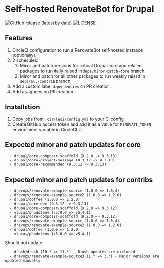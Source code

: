 # Self-hosted RenovateBot for Drupal

![GitHub release (latest by date)](https://img.shields.io/github/v/release/drevops/renovate-circleci-drupal-example)
![LICENSE](https://img.shields.io/github/license/drevops/renovate-circleci-drupal-example)

## Features
1. CircleCI configuration to run a RenovateBot self-hosted instance (optionally).
2. 2 schedules:
   1. Minor and patch versions for critical Drupal core and related packages to
      run daily raised in `deps/minor-patch-core` branch.
   2. Minor and patch for all other packages to run weekly raised in
      `deps/all-contrib` branch.
2. Add a custom label `dependencies` on PR creation.
3. Add assignees on PR creation.

## Installation

1. Copy jobs from `.circleci/config.yml` to your CI config
2. Create GitHub access token and add it as a value for `RENOVATE_TOKEN` environment variable in CircleCI UI.

## Expected minor and patch updates for core

```
  - drupal/core-composer-scaffold (9.2.0 -> 9.3.13)
  - drupal/core-project-message (9.3.12 -> 9.3.13)
  - drupal/core-recommended	(9.3.12 -> 9.3.13)
```

## Expected minor and patch updates for contribs

```
  - drevops/renovate-example-source (1.0.0 => 1.0.4)
  - drevops/renovate-example-source2 (1.0.0 => 1.2.0)
  - drupal/coffee (1.0.0 => 1.2.0)
  - drupal/core-dev	(9.3.12 -> 9.3.13)
  - drupal/core-composer-scaffold (9.2.0 => 9.3.12)
  - vlucas/phpdotenv (v5.0.0 => v5.4.1)
  - drupal/core-composer-scaffold (9.2.0 => 9.3.12)
  - drevops/renovate-example-source (1.0.0 => 1.0.4)
  - drevops/renovate-example-source2 (1.0.0 => 1.2.0)
  - drupal/coffee (1.0.0 => 1.2.0)
  - vlucas/phpdotenv (v5.0.0 => v5.4.1)
```

Should not update

```
  - drush/drush (10.* => 11.*) - Drush updates are excluded
  - drevops/renovate-example-source3 (1.* => 3.*) - Major versions are updated manually
```
